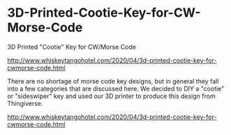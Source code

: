 # 3D-Printed-Cootie-Key-for-CW-Morse-Code
3D Printed "Cootie" Key for CW/Morse Code

http://www.whiskeytangohotel.com/2020/04/3d-printed-cootie-key-for-cwmorse-code.html

There are no shortage of morse code key designs, but in general they fall into a few categories that are discussed here.  We decided to DIY a "cootie" or "sideswiper" key and used our 3D printer to produce this design from Thingiverse.

http://www.whiskeytangohotel.com/2020/04/3d-printed-cootie-key-for-cwmorse-code.html
